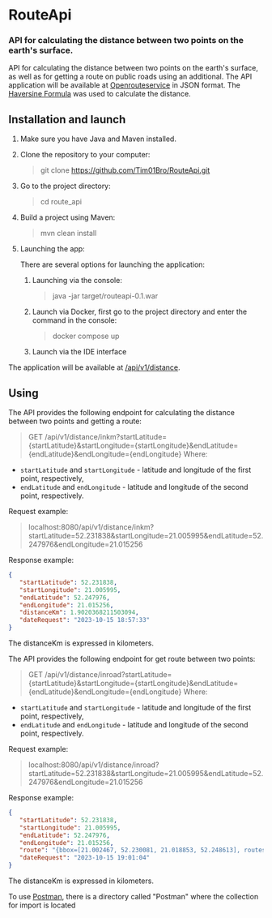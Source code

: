 # RouteApi
### API for calculating the distance between two points on the earth's surface. 

API for calculating the distance between two points on the earth's surface, as well as for getting a route on public roads using an additional. The API application will be available at [Openrouteservice](https://openrouteservice.org/dev/#/api-docs/v2/directions) in JSON format.
The [Haversine Formula](https://en.wikipedia.org/wiki/Haversine_formula#:~:text=The%20haversine%20formula%20determines%20the,and%20angles%20of%20spherical%20triangles.) was used to calculate the distance. 

## Installation and launch
1. Make sure you have Java and Maven installed.

2. Clone the repository to your computer:
   >git clone <https://github.com/Tim01Bro/RouteApi.git>
3. Go to the project directory:
   >cd route_api
4. Build a project using Maven:
   >mvn clean install
5. Launching the app:

   There are several options for launching the application:
   1. Launching via the console:
      >java -jar target/routeapi-0.1.war
   2. Launch via Docker, first go to the project directory and enter the command in the console:
      >docker compose up
   3. Launch via the IDE interface

The application will be available at [/api/v1/distance](http://localhost:8080/api/v1/distance).
## Using

The API provides the following endpoint for calculating the distance between two points and getting a route:
> GET /api/v1/distance/inkm?startLatitude={startLatitude}&startLongitude={startLongitude}&endLatitude={endLatitude}&endLongitude={endLongitude}
Where:
- `startLatitude` and `startLongitude` - latitude and longitude of the first point, respectively,
- `endLatitude` and `endLongitude` - latitude and longitude of the second point, respectively.

Request example:
>localhost:8080/api/v1/distance/inkm?startLatitude=52.231838&startLongitude=21.005995&endLatitude=52.247976&endLongitude=21.015256

Response example:
```json
{
   "startLatitude": 52.231838,
   "startLongitude": 21.005995,
   "endLatitude": 52.247976,
   "endLongitude": 21.015256,
   "distanceKm": 1.9020368211503094,
   "dateRequest": "2023-10-15 18:57:33"
}
```
The distanceKm is expressed in kilometers.

The API provides the following endpoint for get route between two points:
> GET /api/v1/distance/inroad?startLatitude={startLatitude}&startLongitude={startLongitude}&endLatitude={endLatitude}&endLongitude={endLongitude}
Where:
- `startLatitude` and `startLongitude` - latitude and longitude of the first point, respectively,
- `endLatitude` and `endLongitude` - latitude and longitude of the second point, respectively.

Request example:
>localhost:8080/api/v1/distance/inroad?startLatitude=52.231838&startLongitude=21.005995&endLatitude=52.247976&endLongitude=21.015256

Response example:
```json
{
   "startLatitude": 52.231838,
   "startLongitude": 21.005995,
   "endLatitude": 52.247976,
   "endLongitude": 21.015256,
   "route": "{bbox=[21.002467, 52.230081, 21.018853, 52.248613], routes=[{summary={distance=4700.7, duration=740.1}, segments=[{distance=4700.7, duration=740.1, steps=[{distance=32.5, duration=11.7, type=11.0, instruction=Head west, name=-, way_points=[0.0, 3.0]}, {distance=96.5, duration=23.2, type=1.0, instruction=Turn right, name=-, way_points=[3.0, 4.0]}, {distance=201.6, duration=36.3, type=1.0, instruction=Turn right, name=-, way_points=[4.0, 7.0]}, {distance=1013.7, duration=185.1, type=1.0, instruction=Turn right, name=-, way_points=[7.0, 35.0]}, {distance=446.0, duration=73.2, type=3.0, instruction=Turn sharp right onto Świętokrzyska, name=Świętokrzyska, way_points=[35.0, 45.0]}, {distance=353.7, duration=40.3, type=0.0, instruction=Turn left onto Marszałkowska, name=Marszałkowska, way_points=[45.0, 52.0]}, {distance=548.5, duration=68.7, type=1.0, instruction=Turn right onto Królewska, name=Królewska, way_points=[52.0, 64.0]}, {distance=10.1, duration=3.7, type=0.0, instruction=Turn left, name=-, way_points=[64.0, 65.0]}, {distance=303.5, duration=50.7, type=6.0, instruction=Continue straight onto Plac marszałka Józefa Piłsudskiego, name=Plac marszałka Józefa Piłsudskiego, way_points=[65.0, 72.0]}, {distance=34.0, duration=4.9, type=13.0, instruction=Keep right, name=-, way_points=[72.0, 76.0]}, {distance=34.8, duration=5.0, type=2.0, instruction=Turn sharp left onto Trębacka, name=Trębacka, way_points=[76.0, 78.0]}, {distance=201.0, duration=22.3, type=1.0, instruction=Turn right onto Moliera, name=Moliera, way_points=[78.0, 86.0]}, {distance=238.7, duration=34.9, type=4.0, instruction=Turn slight left onto Nowy Przejazd, name=Nowy Przejazd, way_points=[86.0, 95.0]}, {distance=360.4, duration=47.5, type=5.0, instruction=Turn slight right onto Aleja \"Solidarności\", name=Aleja \"Solidarności\", way_points=[95.0, 99.0]}, {distance=364.6, duration=45.3, type=6.0, instruction=Continue straight onto Aleja \"Solidarności\", name=Aleja \"Solidarności\", way_points=[99.0, 105.0]}, {distance=239.7, duration=37.6, type=2.0, instruction=Turn sharp left, name=-, way_points=[105.0, 116.0]}, {distance=29.7, duration=13.1, type=12.0, instruction=Keep left, name=-, way_points=[116.0, 119.0]}, {distance=166.0, duration=26.8, type=2.0, instruction=Turn sharp left onto Grodzka, name=Grodzka, way_points=[119.0, 125.0]}, {distance=25.8, duration=9.9, type=1.0, instruction=Turn right, name=-, way_points=[125.0, 127.0]}, {distance=0.0, duration=0.0, type=10.0, instruction=Arrive at your destination, on the right, name=-, way_points=[127.0, 127.0]}]}], bbox=[21.002467, 52.230081, 21.018853, 52.248613], geometry=ypx}Hepe_CFd@DXAZaD`Bi@}Dg@iDk@cEhDcBN@VELG~@e@JGVWPU|C{AD@DPd@fDd@jD\\`CF|@ZxB?PGToCrAsDdBkB~@e@Te@Rc@TYLgAh@iBz@UTWuBWuBCu@_@_DaAyHYkAMgAAOs@{FIy@_@PwDpBcBz@_Bx@qCvAQHSRMo@aAyEgB}I{@}Du@mD]eB_@_Be@wAW_AKo@C]A]QFkDfAmCt@iAZYHQN]l@e@fAMNKBOMGO@|@Ed@c@VKFo@\\_@R_@Vo@d@m@`@mAv@_B|CS`@Mf@_@pDK^SPS@MGa@g@Q}Ca@}Hi@uP?EMsHOmBW_BYeAc@sA}BgHD~Av@vC@`@AXCRGLWTS@ICWYeAuCIUGMSUFd@`A|CPh@Z^LDjAJ?THn@, way_points=[0.0, 127.0], legs=[]}], metadata={attribution=openrouteservice.org | OpenStreetMap contributors, service=routing, timestamp=1.697396463569E12, query={coordinates=[[21.005995, 52.231838], [21.015256, 52.247976]], profile=driving-car, format=json}, engine={version=7.1.0, build_date=2023-07-09T01:31:50Z, graph_date=2023-10-08T10:15:30Z}}}",
   "dateRequest": "2023-10-15 19:01:04"
}
```
The distanceKm is expressed in kilometers.

To use [Postman](https://github.com/Tim01Bro/RouteApi/tree/master/postman), there is a directory called "Postman" where the collection for import is located